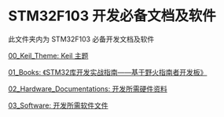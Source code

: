 # STM32F103 开发必备文档及软件
此文件夹内为 STM32F103 必备开发文档及软件

[00_Keil_Theme: Keil 主题](00_Keil_Theme/)

[01_Books: 《STM32库开发实战指南——基于野火指南者开发板》](01_Books/[野火EmbedFire]《STM32库开发实战指南——基于野火指南者开发板》—20210121.pdf)

[02_Hardware_Documentations: 开发所需硬件资料](02_Hardware_Documentations/)

[03_Software: 开发所需软件文件](03_Software/)